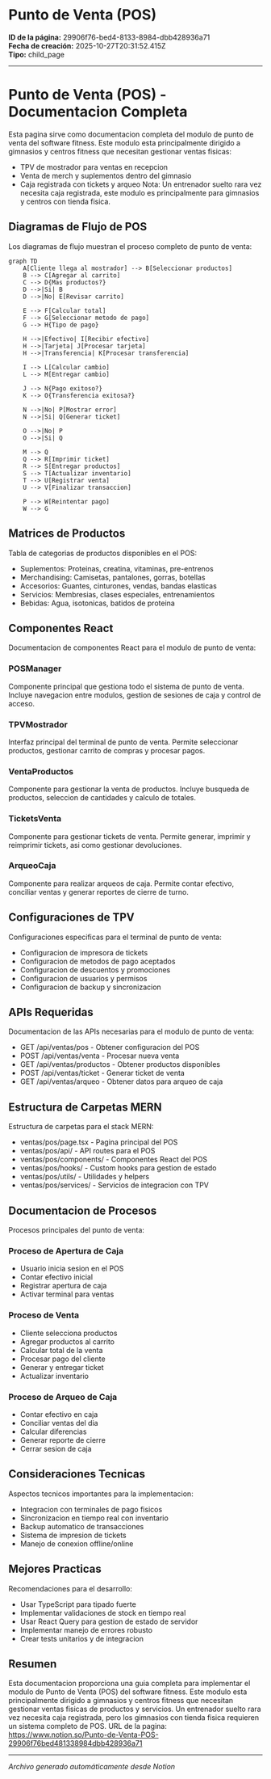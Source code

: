 # Punto de Venta (POS)

**ID de la página:** 29906f76-bed4-8133-8984-dbb428936a71  
**Fecha de creación:** 2025-10-27T20:31:52.415Z  
**Tipo:** child_page

---

# Punto de Venta (POS) - Documentacion Completa
Esta pagina sirve como documentacion completa del modulo de punto de venta del software fitness. Este modulo esta principalmente dirigido a gimnasios y centros fitness que necesitan gestionar ventas fisicas:
- TPV de mostrador para ventas en recepcion
- Venta de merch y suplementos dentro del gimnasio
- Caja registrada con tickets y arqueo
Nota: Un entrenador suelto rara vez necesita caja registrada, este modulo es principalmente para gimnasios y centros con tienda fisica.
## Diagramas de Flujo de POS
Los diagramas de flujo muestran el proceso completo de punto de venta:
```mermaid
graph TD
    A[Cliente llega al mostrador] --> B[Seleccionar productos]
    B --> C[Agregar al carrito]
    C --> D{Mas productos?}
    D -->|Si| B
    D -->|No| E[Revisar carrito]
    
    E --> F[Calcular total]
    F --> G[Seleccionar metodo de pago]
    G --> H{Tipo de pago}
    
    H -->|Efectivo| I[Recibir efectivo]
    H -->|Tarjeta| J[Procesar tarjeta]
    H -->|Transferencia| K[Procesar transferencia]
    
    I --> L[Calcular cambio]
    L --> M[Entregar cambio]
    
    J --> N{Pago exitoso?}
    K --> O{Transferencia exitosa?}
    
    N -->|No| P[Mostrar error]
    N -->|Si| Q[Generar ticket]
    
    O -->|No| P
    O -->|Si| Q
    
    M --> Q
    Q --> R[Imprimir ticket]
    R --> S[Entregar productos]
    S --> T[Actualizar inventario]
    T --> U[Registrar venta]
    U --> V[Finalizar transaccion]
    
    P --> W[Reintentar pago]
    W --> G
```
## Matrices de Productos
Tabla de categorias de productos disponibles en el POS:
- Suplementos: Proteinas, creatina, vitaminas, pre-entrenos
- Merchandising: Camisetas, pantalones, gorras, botellas
- Accesorios: Guantes, cinturones, vendas, bandas elasticas
- Servicios: Membresias, clases especiales, entrenamientos
- Bebidas: Agua, isotonicas, batidos de proteina
## Componentes React
Documentacion de componentes React para el modulo de punto de venta:
### POSManager
Componente principal que gestiona todo el sistema de punto de venta. Incluye navegacion entre modulos, gestion de sesiones de caja y control de acceso.
### TPVMostrador
Interfaz principal del terminal de punto de venta. Permite seleccionar productos, gestionar carrito de compras y procesar pagos.
### VentaProductos
Componente para gestionar la venta de productos. Incluye busqueda de productos, seleccion de cantidades y calculo de totales.
### TicketsVenta
Componente para gestionar tickets de venta. Permite generar, imprimir y reimprimir tickets, asi como gestionar devoluciones.
### ArqueoCaja
Componente para realizar arqueos de caja. Permite contar efectivo, conciliar ventas y generar reportes de cierre de turno.
## Configuraciones de TPV
Configuraciones especificas para el terminal de punto de venta:
- Configuracion de impresora de tickets
- Configuracion de metodos de pago aceptados
- Configuracion de descuentos y promociones
- Configuracion de usuarios y permisos
- Configuracion de backup y sincronizacion
## APIs Requeridas
Documentacion de las APIs necesarias para el modulo de punto de venta:
- GET /api/ventas/pos - Obtener configuracion del POS
- POST /api/ventas/venta - Procesar nueva venta
- GET /api/ventas/productos - Obtener productos disponibles
- POST /api/ventas/ticket - Generar ticket de venta
- GET /api/ventas/arqueo - Obtener datos para arqueo de caja
## Estructura de Carpetas MERN
Estructura de carpetas para el stack MERN:
- ventas/pos/page.tsx - Pagina principal del POS
- ventas/pos/api/ - API routes para el POS
- ventas/pos/components/ - Componentes React del POS
- ventas/pos/hooks/ - Custom hooks para gestion de estado
- ventas/pos/utils/ - Utilidades y helpers
- ventas/pos/services/ - Servicios de integracion con TPV
## Documentacion de Procesos
Procesos principales del punto de venta:
### Proceso de Apertura de Caja
- Usuario inicia sesion en el POS
- Contar efectivo inicial
- Registrar apertura de caja
- Activar terminal para ventas
### Proceso de Venta
- Cliente selecciona productos
- Agregar productos al carrito
- Calcular total de la venta
- Procesar pago del cliente
- Generar y entregar ticket
- Actualizar inventario
### Proceso de Arqueo de Caja
- Contar efectivo en caja
- Conciliar ventas del dia
- Calcular diferencias
- Generar reporte de cierre
- Cerrar sesion de caja
## Consideraciones Tecnicas
Aspectos tecnicos importantes para la implementacion:
- Integracion con terminales de pago fisicos
- Sincronizacion en tiempo real con inventario
- Backup automatico de transacciones
- Sistema de impresion de tickets
- Manejo de conexion offline/online
## Mejores Practicas
Recomendaciones para el desarrollo:
- Usar TypeScript para tipado fuerte
- Implementar validaciones de stock en tiempo real
- Usar React Query para gestion de estado de servidor
- Implementar manejo de errores robusto
- Crear tests unitarios y de integracion
## Resumen
Esta documentacion proporciona una guia completa para implementar el modulo de Punto de Venta (POS) del software fitness. Este modulo esta principalmente dirigido a gimnasios y centros fitness que necesitan gestionar ventas fisicas de productos y servicios. Un entrenador suelto rara vez necesita caja registrada, pero los gimnasios con tienda fisica requieren un sistema completo de POS.
URL de la pagina: https://www.notion.so/Punto-de-Venta-POS-29906f76bed481338984dbb428936a71

---

*Archivo generado automáticamente desde Notion*
